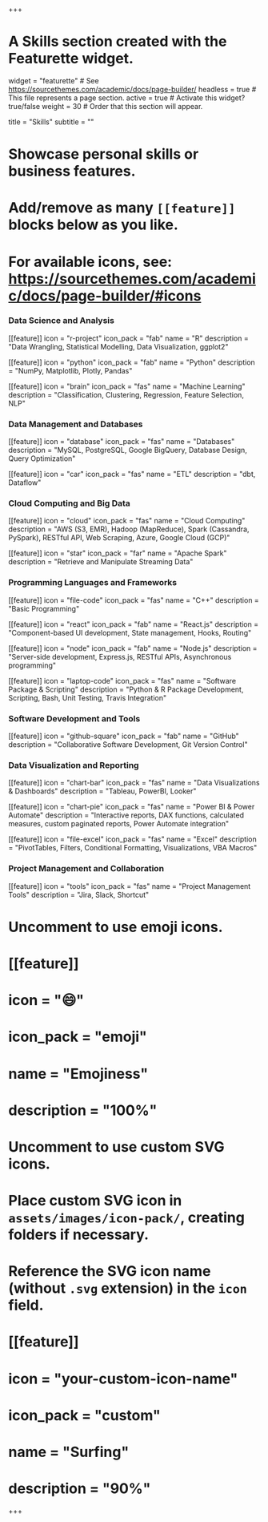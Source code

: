 +++
# A Skills section created with the Featurette widget.
widget = "featurette"  # See https://sourcethemes.com/academic/docs/page-builder/
headless = true  # This file represents a page section.
active = true  # Activate this widget? true/false
weight = 30  # Order that this section will appear.

title = "Skills"
subtitle = ""

# Showcase personal skills or business features.
# 
# Add/remove as many `[[feature]]` blocks below as you like.
# 
# For available icons, see: https://sourcethemes.com/academic/docs/page-builder/#icons

### Data Science and Analysis
[[feature]]
  icon = "r-project"
  icon_pack = "fab"
  name = "R"
  description = "Data Wrangling, Statistical Modelling, Data Visualization, ggplot2"

[[feature]]
  icon = "python"
  icon_pack = "fab"
  name = "Python"
  description = "NumPy, Matplotlib, Plotly, Pandas"

[[feature]]
  icon = "brain"
  icon_pack = "fas"
  name = "Machine Learning"
  description = "Classification, Clustering, Regression, Feature Selection, NLP"

### Data Management and Databases
[[feature]]
  icon = "database"
  icon_pack = "fas"
  name = "Databases"
  description = "MySQL, PostgreSQL, Google BigQuery, Database Design, Query Optimization"

[[feature]]
  icon = "car"
  icon_pack = "fas"
  name = "ETL"
  description = "dbt, Dataflow"

### Cloud Computing and Big Data
[[feature]]
  icon = "cloud"
  icon_pack = "fas"
  name = "Cloud Computing"
  description = "AWS (S3, EMR), Hadoop (MapReduce), Spark (Cassandra, PySpark), RESTful API, Web Scraping, Azure, Google Cloud (GCP)"

[[feature]]
  icon = "star"
  icon_pack = "far"
  name = "Apache Spark"
  description = "Retrieve and Manipulate Streaming Data"

### Programming Languages and Frameworks
[[feature]]
  icon = "file-code"
  icon_pack = "fas"
  name = "C++"
  description = "Basic Programming"

[[feature]]
  icon = "react"
  icon_pack = "fab"
  name = "React.js"
  description = "Component-based UI development, State management, Hooks, Routing"

[[feature]]
  icon = "node"
  icon_pack = "fab"
  name = "Node.js"
  description = "Server-side development, Express.js, RESTful APIs, Asynchronous programming"

[[feature]]
  icon = "laptop-code"
  icon_pack = "fas"
  name = "Software Package & Scripting"
  description = "Python & R Package Development, Scripting, Bash, Unit Testing, Travis Integration"

### Software Development and Tools
[[feature]]
  icon = "github-square"
  icon_pack = "fab"
  name = "GitHub"
  description = "Collaborative Software Development, Git Version Control"

### Data Visualization and Reporting
[[feature]]
  icon = "chart-bar"
  icon_pack = "fas"
  name = "Data Visualizations & Dashboards"
  description = "Tableau, PowerBI, Looker"

[[feature]]
  icon = "chart-pie"
  icon_pack = "fas"
  name = "Power BI & Power Automate"
  description = "Interactive reports, DAX functions, calculated measures, custom paginated reports, Power Automate integration"

[[feature]]
  icon = "file-excel"
  icon_pack = "fas"
  name = "Excel"
  description = "PivotTables, Filters, Conditional Formatting, Visualizations, VBA Macros"

### Project Management and Collaboration
[[feature]]
  icon = "tools"
  icon_pack = "fas"
  name = "Project Management Tools"
  description = "Jira, Slack, Shortcut"


# Uncomment to use emoji icons.
# [[feature]]
#  icon = ":smile:"
#  icon_pack = "emoji"
#  name = "Emojiness"
#  description = "100%"  

# Uncomment to use custom SVG icons.
# Place custom SVG icon in `assets/images/icon-pack/`, creating folders if necessary.
# Reference the SVG icon name (without `.svg` extension) in the `icon` field.
# [[feature]]
#  icon = "your-custom-icon-name"
#  icon_pack = "custom"
#  name = "Surfing"
#  description = "90%"

+++
